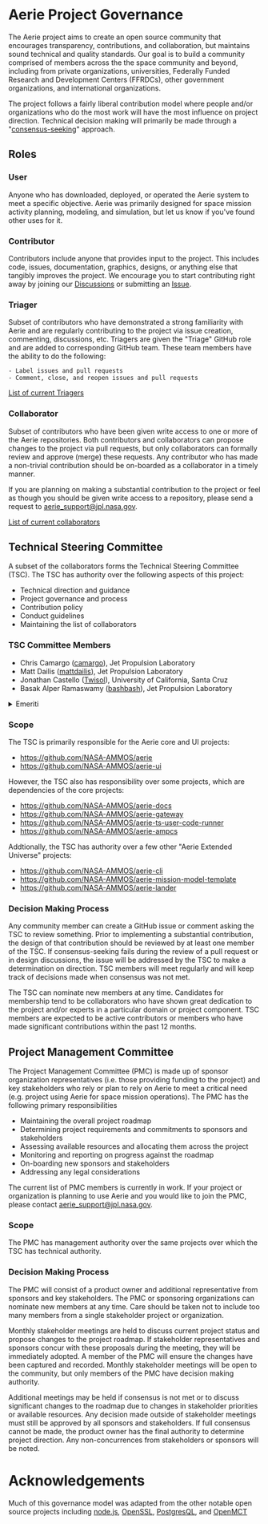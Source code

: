 # Aerie Project Governance

The Aerie project aims to create an open source community that encourages transparency, contributions, and collaboration, but maintains sound technical and quality standards. Our goal is to build a community comprised of members across the the space community and beyond, including from private organizations, universities, Federally Funded Research and Development Centers (FFRDCs), other government organizations, and international organizations. 

The project follows a fairly liberal contribution model where people and/or organizations who do the most work will have the most influence on project direction. Technical decision making will primarily be made through a "[consensus-seeking](https://en.wikipedia.org/wiki/Consensus-seeking_decision-making)" approach. 

## Roles

### User

Anyone who has downloaded, deployed, or operated the Aerie system to meet a specific objective. Aerie was primarily designed for space mission activity planning, modeling, and simulation, but let us know if you've found other uses for it.  

### Contributor

Contributors include anyone that provides input to the project. This includes code, issues, documentation, graphics, designs, or anything else that tangibly improves the project. We encourage you to start contributing right away by joining our [Discussions](https://github.com/NASA-AMMOS/aerie/discussions) or submitting an [Issue](https://github.com/NASA-AMMOS/aerie/issues). 

### Triager

Subset of contributors who have demonstrated a strong familiarity with Aerie and are regularly contributing to the project via issue creation, commenting, discussions, etc. Triagers are given the "Triage" GitHub role and are added to corresponding GitHub team. These team members have the ability to do the following:

    - Label issues and pull requests
    - Comment, close, and reopen issues and pull requests

[List of current Triagers](https://github.com/orgs/NASA-AMMOS/teams/aerie-users/members)
 
### Collaborator

Subset of contributors who have been given write access to one or more of the Aerie repositories. Both contributors and collaborators can propose changes to the project via pull requests, but only collaborators can formally review and approve (merge) these requests. Any contributor who has made a non-trivial contribution should be on-boarded as a collaborator in a timely manner. 

If you are planning on making a substantial contribution to the project or feel as though you should be given write access to a repository, please send a request to aerie_support@jpl.nasa.gov. 

[List of current collaborators](https://github.com/orgs/NASA-AMMOS/teams/aerie/members)

## Technical Steering Committee

A subset of the collaborators forms the Technical Steering Committee (TSC). The TSC has authority over the following aspects of this project:

- Technical direction and guidance
- Project governance and process 
- Contribution policy
- Conduct guidelines
- Maintaining the list of collaborators

### TSC Committee Members
- Chris Camargo ([camargo](https://github.com/camargo)), Jet Propulsion Laboratory
- Matt Dailis ([mattdailis](https://github.com/mattdailis)), Jet Propulsion Laboratory
- Jonathan Castello ([Twisol](https://github.com/Twisol)), University of California, Santa Cruz
- Basak Alper Ramaswamy ([bashbash](https://github.com/bashbash)), Jet Propulsion Laboratory


<details>

<summary>Emeriti</summary>

### TSC Emeriti
- Pat Kenneally ([patkenneally](https://github.com/patkenneally)), Laboratory for Atmospheric and Space Physics

</details>
 
### Scope

The TSC is primarily responsible for the Aerie core and UI projects:

- https://github.com/NASA-AMMOS/aerie
- https://github.com/NASA-AMMOS/aerie-ui

However, the TSC also has responsibility over some projects, which are dependencies of the core projects:

- https://github.com/NASA-AMMOS/aerie-docs
- https://github.com/NASA-AMMOS/aerie-gateway
- https://github.com/NASA-AMMOS/aerie-ts-user-code-runner
- https://github.com/NASA-AMMOS/aerie-ampcs

Addtionally, the TSC has authority over a few other "Aerie Extended Universe" projects:

- https://github.com/NASA-AMMOS/aerie-cli
- https://github.com/NASA-AMMOS/aerie-mission-model-template
- https://github.com/NASA-AMMOS/aerie-lander

### Decision Making Process

Any community member can create a GitHub issue or comment asking the TSC to review something. Prior to implementing a substantial contribution, the design of that contribution should be reviewed by at least one member of the TSC. If consensus-seeking fails during the review of a pull request or in design discussions, the issue will be addressed by the TSC to make a determination on direction. TSC members will meet regularly and will keep track of decisions made when consensus was not met. 

The TSC can nominate new members at any time. Candidates for membership tend to be collaborators who have shown great dedication to the project and/or experts in a particular domain or project component. TSC members are expected to be active contributors or members who have made significant contributions within the past 12 months. 

## Project Management Committee 

The Project Management Committee (PMC) is made up of sponsor organization representatives (i.e. those providing funding to the project) and key stakeholders who rely or plan to rely on Aerie to meet a critical need (e.g. project using Aerie for space mission operations). The PMC has the following primary responsibilities

- Maintaining the overall project roadmap
- Determining project requirements and commitments to sponsors and stakeholders
- Assessing available resources and allocating them across the project
- Monitoring and reporting on progress against the roadmap 
- On-boarding new sponsors and stakeholders
- Addressing any legal considerations

The current list of PMC members is currently in work. If your project or organization is planning to use Aerie and you would like to join the PMC, please contact aerie_support@jpl.nasa.gov.   

### Scope

The PMC has management authority over the same projects over which the TSC has technical authority.   

### Decision Making Process

The PMC will consist of a product owner and additional representative from sponsors and key stakeholders. The PMC or sponsoring organizations can nominate new members at any time. Care should be taken not to include too many members from a single stakeholder project or organization.

Monthly stakeholder meetings are held to discuss current project status and propose changes to the project roadmap. If stakeholder representatives and sponsors concur with these proposals during the meeting, they will be immediately adopted. A member of the PMC will ensure the changes have been captured and recorded. Monthly stakeholder meetings will be open to the community, but only members of the PMC have decision making authority. 

Additional meetings may be held if consensus is not met or to discuss significant changes to the roadmap due to changes in stakeholder priorities or available resources. Any decision made outside of stakeholder meetings must still be approved by all sponsors and stakeholders. If full consensus cannot be made, the product owner has the final authority to determine project direction. Any non-concurrences from stakeholders or sponsors will be noted. 

# Acknowledgements

Much of this governance model was adapted from the other notable open source projects including [node.js](https://github.com/nodejs/node/blob/main/GOVERNANCE.md), [OpenSSL](https://www.openssl.org/policies/omc-bylaws.html), [PostgresQL](https://www.postgresql.org/developer/), and [OpenMCT](https://github.com/nasa/openmct/blob/master/CONTRIBUTING.md)



